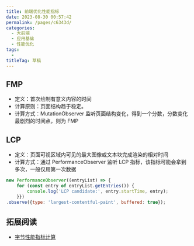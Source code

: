 ```yaml
---
title: 前端优化性能指标
date: 2023-08-30 00:57:42
permalink: /pages/c6343d/
categories: 
  - 大前端
  - 应用基础
  - 性能优化
tags: 
  - 
titleTag: 草稿
---
```

## FMP 
- 定义：首次绘制有意义内容的时间
- 计算原则：页面结构趋于稳定。
- 计算方式：MutationObserver 监听页面结构变化，得到一个分数，分数变化最剧烈的时间点，则为 FMP

## LCP
- 定义：页面可视区域内可见的最大图像或文本块完成渲染的相对时间
- 计算方式：通过 PerformanceObserver 监听 LCP 指标，该指标可能会拿到多次，一般仅用第一次数据

```js
new PerformanceObserver((entryList) => {
    for (const entry of entryList.getEntries()) {
        console.log('LCP candidate:', entry.startTime, entry);
    }})
.observe({type: 'largest-contentful-paint', buffered: true});
```

## 拓展阅读
- [字节性能指标计算](https://www.volcengine.com/docs/6431/107445)